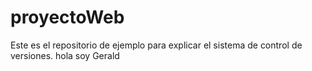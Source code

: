 # proyectoWeb
Este es el repositorio de ejemplo para explicar el sistema de control de versiones.
hola soy Gerald
